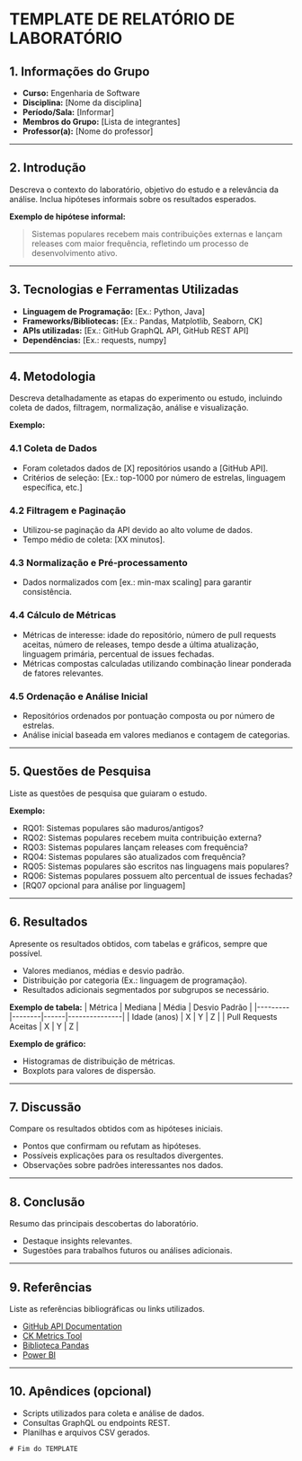 # TEMPLATE DE RELATÓRIO DE LABORATÓRIO

## 1. Informações do Grupo
- **Curso:** Engenharia de Software
- **Disciplina:** [Nome da disciplina]
- **Período/Sala:** [Informar]
- **Membros do Grupo:** [Lista de integrantes]
- **Professor(a):** [Nome do professor]

---

## 2. Introdução
Descreva o contexto do laboratório, objetivo do estudo e a relevância da análise.
Inclua hipóteses informais sobre os resultados esperados.

**Exemplo de hipótese informal:**
> Sistemas populares recebem mais contribuições externas e lançam releases com maior frequência, refletindo um processo de desenvolvimento ativo.

---

## 3. Tecnologias e Ferramentas Utilizadas
- **Linguagem de Programação:** [Ex.: Python, Java]
- **Frameworks/Bibliotecas:** [Ex.: Pandas, Matplotlib, Seaborn, CK]
- **APIs utilizadas:** [Ex.: GitHub GraphQL API, GitHub REST API]
- **Dependências:** [Ex.: requests, numpy]

---

## 4. Metodologia
Descreva detalhadamente as etapas do experimento ou estudo, incluindo coleta de dados, filtragem, normalização, análise e visualização.

**Exemplo:**

### 4.1 Coleta de Dados
- Foram coletados dados de [X] repositórios usando a [GitHub API].
- Critérios de seleção: [Ex.: top-1000 por número de estrelas, linguagem específica, etc.]

### 4.2 Filtragem e Paginação
- Utilizou-se paginação da API devido ao alto volume de dados.
- Tempo médio de coleta: [XX minutos].

### 4.3 Normalização e Pré-processamento
- Dados normalizados com [ex.: min-max scaling] para garantir consistência.

### 4.4 Cálculo de Métricas
- Métricas de interesse: idade do repositório, número de pull requests aceitas, número de releases, tempo desde a última atualização, linguagem primária, percentual de issues fechadas.
- Métricas compostas calculadas utilizando combinação linear ponderada de fatores relevantes.

### 4.5 Ordenação e Análise Inicial
- Repositórios ordenados por pontuação composta ou por número de estrelas.
- Análise inicial baseada em valores medianos e contagem de categorias.

---

## 5. Questões de Pesquisa
Liste as questões de pesquisa que guiaram o estudo.

**Exemplo:**
- RQ01: Sistemas populares são maduros/antigos?
- RQ02: Sistemas populares recebem muita contribuição externa?
- RQ03: Sistemas populares lançam releases com frequência?
- RQ04: Sistemas populares são atualizados com frequência?
- RQ05: Sistemas populares são escritos nas linguagens mais populares?
- RQ06: Sistemas populares possuem alto percentual de issues fechadas?
- [RQ07 opcional para análise por linguagem]

---

## 6. Resultados
Apresente os resultados obtidos, com tabelas e gráficos, sempre que possível.
- Valores medianos, médias e desvio padrão.
- Distribuição por categoria (Ex.: linguagem de programação).
- Resultados adicionais segmentados por subgrupos se necessário.

**Exemplo de tabela:**
| Métrica | Mediana | Média | Desvio Padrão |
|---------|--------|------|---------------|
| Idade (anos) | X | Y | Z |
| Pull Requests Aceitas | X | Y | Z |

**Exemplo de gráfico:**
- Histogramas de distribuição de métricas.
- Boxplots para valores de dispersão.

---

## 7. Discussão
Compare os resultados obtidos com as hipóteses iniciais.
- Pontos que confirmam ou refutam as hipóteses.
- Possíveis explicações para os resultados divergentes.
- Observações sobre padrões interessantes nos dados.

---

## 8. Conclusão
Resumo das principais descobertas do laboratório.
- Destaque insights relevantes.
- Sugestões para trabalhos futuros ou análises adicionais.

---

## 9. Referências
Liste as referências bibliográficas ou links utilizados.
- [GitHub API Documentation](https://docs.github.com/en/graphql)
- [CK Metrics Tool](https://ckjm.github.io/)
- [Biblioteca Pandas](https://pandas.pydata.org/)
- [Power BI](https://docs.microsoft.com/en-us/power-bi/fundamentals/service-get-started)

---

## 10. Apêndices (opcional)
- Scripts utilizados para coleta e análise de dados.
- Consultas GraphQL ou endpoints REST.
- Planilhas e arquivos CSV gerados.

```
# Fim do TEMPLATE
```

